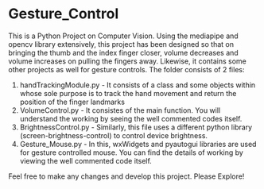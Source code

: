 # Gesture_Control
This is a Python Project on Computer Vision.
Using the mediapipe and opencv library extensively, this project has been designed so that on bringing the thumb and the index finger closer, volume decreases and volume increases on pulling the fingers away. Likewise, it contains some other projects as well for gesture controls.
The folder consists of 2 files:
  1. handTrackingModule.py - It consists of a class and some objects within whose sole purpose is to track the hand movement and return the position of the finger landmarks
  2. VolumeControl.py - It consistes of the main function. You will understand the working by seeing the well commented codes itself.
  3. BrightnessControl.py - Similarly, this file uses a different python library (screen-brightness-control) to control device brightness.
  4. Gesture_Mouse.py - In this, wxWidgets and pyautogui libraries are used for gesture controlled mouse. You can find the details of working by viewing the well commented code itself.
  
Feel free to make any changes and develop this project. Please Explore!
